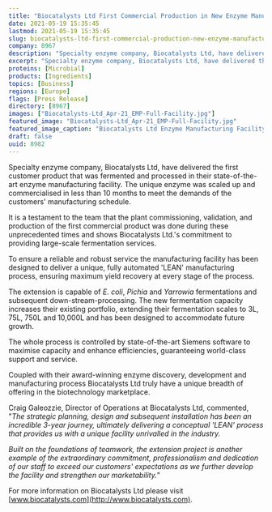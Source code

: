 ```yaml
---
title: "Biocatalysts Ltd First Commercial Production in New Enzyme Manufacturing Facility"
date: 2021-05-19 15:35:45
lastmod: 2021-05-19 15:35:45
slug: biocatalysts-ltd-first-commercial-production-new-enzyme-manufacturing-facility
company: 8967
description: "Specialty enzyme company, Biocatalysts Ltd, have delivered the first customer product that was fermented and processed in their state-of-the-art enzyme manufacturing facility."
excerpt: "Specialty enzyme company, Biocatalysts Ltd, have delivered the first customer product that was fermented and processed in their state-of-the-art enzyme manufacturing facility."
proteins: [Microbial]
products: [Ingredients]
topics: [Business]
regions: [Europe]
flags: [Press Release]
directory: [8967]
images: ["Biocatalysts-Ltd_Apr-21_EMP-Full-Facility.jpg"]
featured_image: "Biocatalysts-Ltd_Apr-21_EMP-Full-Facility.jpg"
featured_image_caption: "Biocatalysts Ltd Enzyme Manufacturing Facility"
draft: false
uuid: 8982
---
```

Specialty enzyme company, Biocatalysts Ltd, have delivered the first
customer product that was fermented and processed in their
state-of-the-art enzyme manufacturing facility. The unique enzyme was
scaled up and commercialised in less than 10 months to meet the demands
of the customers' manufacturing schedule.

It is a testament to the team that the plant commissioning, validation,
and production of the first commercial product was done during these
unprecedented times and shows Biocatalysts Ltd.'s commitment to
providing large-scale fermentation services.

To ensure a reliable and robust service the manufacturing facility has
been designed to deliver a unique, fully automated 'LEAN' manufacturing
process, ensuring maximum yield recovery at every stage of the process.

The extension is capable of *E. coli*, *Pichia* and *Yarrowia*
fermentations and subsequent down-stream-processing. The new
fermentation capacity increases their existing portfolio, extending
their fermentation scales to 3L, 75L, 750L and 10,000L and has been
designed to accommodate future growth.

The whole process is controlled by state-of-the-art Siemens software to
maximise capacity and enhance efficiencies, guaranteeing world-class
support and service.

Coupled with their award-winning enzyme discovery, development and
manufacturing process Biocatalysts Ltd truly have a unique breadth of
offering in the biotechnology marketplace.

Craig Galeozzie, Director of Operations at Biocatalysts Ltd, commented,
"*The strategic planning, design and subsequent installation has been an
incredible 3-year journey, ultimately delivering a conceptual 'LEAN'
process that provides us with a unique facility unrivalled in the
industry.*

*Built on the foundations of teamwork, the extension project is another
example of the extraordinary commitment, professionalism and dedication
of our staff to exceed our customers' expectations as we further develop
the facility and strengthen our marketability.*"

For more information on Biocatalysts Ltd please visit
[www.biocatalysts.com](http://www.biocatalysts.com).
